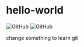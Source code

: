 # hello-world
![GitHub](https://img.shields.io/github/license/bartdong/hello-world)
![GitHub](https://img.shields.io/github/license/bartdong/hello-world?logo=aa)

change something to learn git
